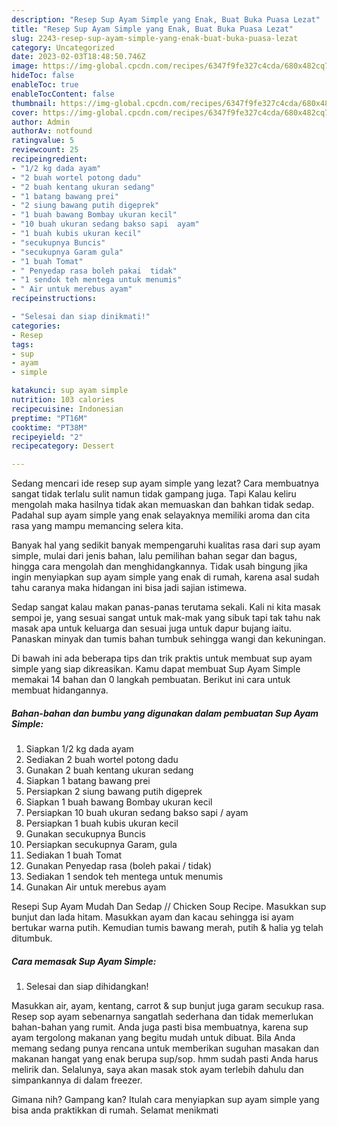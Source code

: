 ```yaml
---
description: "Resep Sup Ayam Simple yang Enak, Buat Buka Puasa Lezat"
title: "Resep Sup Ayam Simple yang Enak, Buat Buka Puasa Lezat"
slug: 2243-resep-sup-ayam-simple-yang-enak-buat-buka-puasa-lezat
category: Uncategorized
date: 2023-02-03T18:48:50.746Z
image: https://img-global.cpcdn.com/recipes/6347f9fe327c4cda/680x482cq70/sup-ayam-simple-foto-resep-utama.jpg
hideToc: false
enableToc: true
enableTocContent: false
thumbnail: https://img-global.cpcdn.com/recipes/6347f9fe327c4cda/680x482cq70/sup-ayam-simple-foto-resep-utama.jpg
cover: https://img-global.cpcdn.com/recipes/6347f9fe327c4cda/680x482cq70/sup-ayam-simple-foto-resep-utama.jpg
author: Admin
authorAv: notfound
ratingvalue: 5
reviewcount: 25
recipeingredient:
- "1/2 kg dada ayam"
- "2 buah wortel potong dadu"
- "2 buah kentang ukuran sedang"
- "1 batang bawang prei"
- "2 siung bawang putih digeprek"
- "1 buah bawang Bombay ukuran kecil"
- "10 buah ukuran sedang bakso sapi  ayam"
- "1 buah kubis ukuran kecil"
- "secukupnya Buncis"
- "secukupnya Garam gula"
- "1 buah Tomat"
- " Penyedap rasa boleh pakai  tidak"
- "1 sendok teh mentega untuk menumis"
- " Air untuk merebus ayam"
recipeinstructions:

- "Selesai dan siap dinikmati!"
categories:
- Resep
tags:
- sup
- ayam
- simple

katakunci: sup ayam simple 
nutrition: 103 calories
recipecuisine: Indonesian
preptime: "PT16M"
cooktime: "PT38M"
recipeyield: "2"
recipecategory: Dessert

---
```



Sedang mencari ide resep sup ayam simple yang lezat? Cara membuatnya sangat tidak terlalu sulit namun tidak gampang juga. Tapi Kalau keliru mengolah maka hasilnya tidak akan memuaskan dan bahkan tidak sedap. Padahal sup ayam simple yang enak selayaknya memiliki aroma dan cita rasa yang mampu memancing selera kita.


Banyak hal yang sedikit banyak mempengaruhi kualitas rasa dari sup ayam simple, mulai dari jenis bahan, lalu pemilihan bahan segar dan bagus, hingga cara mengolah dan menghidangkannya. Tidak usah bingung jika ingin menyiapkan sup ayam simple yang enak di rumah, karena asal sudah tahu caranya maka hidangan ini bisa jadi sajian istimewa.

Sedap sangat kalau makan panas-panas terutama sekali. Kali ni kita masak sempoi je, yang sesuai sangat untuk mak-mak yang sibuk tapi tak tahu nak masak apa untuk keluarga dan sesuai juga untuk dapur bujang iaitu. Panaskan minyak dan tumis bahan tumbuk sehingga wangi dan kekuningan.


Di bawah ini ada beberapa tips dan trik praktis untuk membuat sup ayam simple yang siap dikreasikan. Kamu dapat membuat Sup Ayam Simple memakai 14 bahan dan 0 langkah pembuatan. Berikut ini cara untuk membuat hidangannya.

<!--inarticleads1-->

##### Bahan-bahan dan bumbu yang digunakan dalam pembuatan Sup Ayam Simple:

1. Siapkan 1/2 kg dada ayam
1. Sediakan 2 buah wortel potong dadu
1. Gunakan 2 buah kentang ukuran sedang
1. Siapkan 1 batang bawang prei
1. Persiapkan 2 siung bawang putih digeprek
1. Siapkan 1 buah bawang Bombay ukuran kecil
1. Persiapkan 10 buah ukuran sedang bakso sapi / ayam
1. Persiapkan 1 buah kubis ukuran kecil
1. Gunakan secukupnya Buncis
1. Persiapkan secukupnya Garam, gula
1. Sediakan 1 buah Tomat
1. Gunakan  Penyedap rasa (boleh pakai / tidak)
1. Sediakan 1 sendok teh mentega untuk menumis
1. Gunakan  Air untuk merebus ayam


Resepi Sup Ayam Mudah Dan Sedap // Chicken Soup Recipe. Masukkan sup bunjut dan lada hitam. Masukkan ayam dan kacau sehingga isi ayam bertukar warna putih. Kemudian tumis bawang merah, putih &amp; halia yg telah ditumbuk. 

<!--inarticleads2-->

##### Cara memasak Sup Ayam Simple:


1. Selesai dan siap dihidangkan!

Masukkan air, ayam, kentang, carrot &amp; sup bunjut juga garam secukup rasa. Resep sop ayam sebenarnya sangatlah sederhana dan tidak memerlukan bahan-bahan yang rumit. Anda juga pasti bisa membuatnya, karena sup ayam tergolong makanan yang begitu mudah untuk dibuat. Bila Anda memang sedang punya rencana untuk memberikan suguhan masakan dan makanan hangat yang enak berupa sup/sop. hmm sudah pasti Anda harus melirik dan. Selalunya, saya akan masak stok ayam terlebih dahulu dan simpankannya di dalam freezer. 

Gimana nih? Gampang kan? Itulah cara menyiapkan sup ayam simple yang bisa anda praktikkan di rumah. Selamat menikmati
